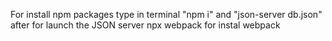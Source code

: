 For install npm packages type in terminal "npm i" and "json-server db.json" after for launch the JSON server 
npx webpack for instal webpack
